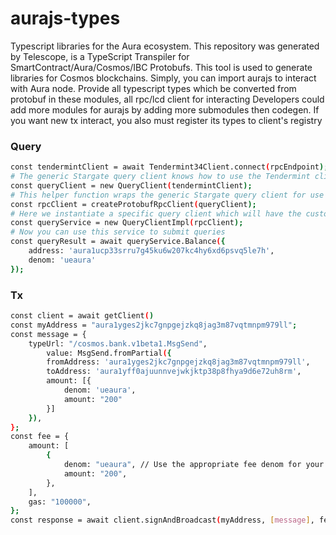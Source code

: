 # aurajs-types

Typescript libraries for the Aura ecosystem. This repository was generated by Telescope, is a TypeScript Transpiler for SmartContract/Aura/Cosmos/IBC Protobufs. This tool is used to generate libraries for Cosmos blockchains. Simply, you can import aurajs to interact with Aura node.
Provide all typescript types which be converted from protobuf in these modules, all rpc/lcd client for interacting
Developers could add more modules for aurajs by adding more submodules then codegen. If you want new tx interact, you also must register its types to client's registry

### Query

```sh
const tendermintClient = await Tendermint34Client.connect(rpcEndpoint);
# The generic Stargate query client knows how to use the Tendermint client to submit unverified ABCI queries
const queryClient = new QueryClient(tendermintClient);
# This helper function wraps the generic Stargate query client for use by the specific generated query client
const rpcClient = createProtobufRpcClient(queryClient);
# Here we instantiate a specific query client which will have the custom methods defined in the .proto file
const queryService = new QueryClientImpl(rpcClient);
# Now you can use this service to submit queries
const queryResult = await queryService.Balance({
    address: 'aura1ucp33srru7g45ku6w207kc4hy6xd6psvq5le7h',
    denom: 'ueaura'
});
```

### Tx

```sh
const client = await getClient()
const myAddress = "aura1yges2jkc7gnpgejzkq8jag3m87vqtmnpm979ll";
const message = {
    typeUrl: "/cosmos.bank.v1beta1.MsgSend",
        value: MsgSend.fromPartial({
        fromAddress: 'aura1yges2jkc7gnpgejzkq8jag3m87vqtmnpm979ll',
        toAddress: 'aura1yff0ajuunnvejwkjktp38p8fhya9d6e72uh8rm',
        amount: [{
            denom: 'ueaura',
            amount: "200"
        }]
    }),
};
const fee = {
    amount: [
        {
            denom: "ueaura", // Use the appropriate fee denom for your chain
            amount: "200",
        },
    ],
    gas: "100000",
};
const response = await client.signAndBroadcast(myAddress, [message], fee);
```
